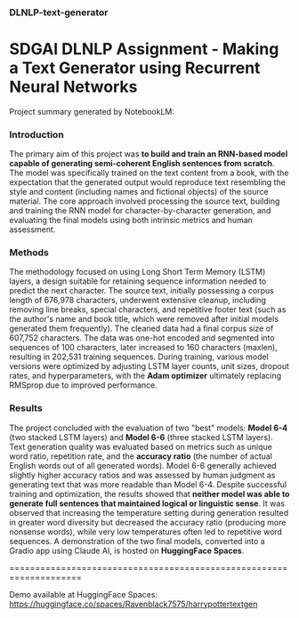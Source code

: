 ### DLNLP-text-generator
# SDGAI DLNLP Assignment - Making a Text Generator using Recurrent Neural Networks


Project summary generated by NotebookLM:

### Introduction

The primary aim of this project was **to build and train an RNN-based model capable of generating semi-coherent English sentences from scratch**. The model was specifically trained on the text content from a book, with the expectation that the generated output would reproduce text resembling the style and content (including names and fictional objects) of the source material. The core approach involved processing the source text, building and training the RNN model for character-by-character generation, and evaluating the final models using both intrinsic metrics and human assessment.

### Methods

The methodology focused on using Long Short Term Memory (LSTM) layers, a design suitable for retaining sequence information needed to predict the next character. The source text, initially possessing a corpus length of 676,978 characters, underwent extensive cleanup, including removing line breaks, special characters, and repetitive footer text (such as the author's name and book title, which were removed after initial models generated them frequently). The cleaned data had a final corpus size of 607,752 characters. The data was one-hot encoded and segmented into sequences of 100 characters, later increased to 160 characters (maxlen), resulting in 202,531 training sequences. During training, various model versions were optimized by adjusting LSTM layer counts, unit sizes, dropout rates, and hyperparameters, with the **Adam optimizer** ultimately replacing RMSprop due to improved performance.

### Results

The project concluded with the evaluation of two "best" models: **Model 6-4** (two stacked LSTM layers) and **Model 6-6** (three stacked LSTM layers). Text generation quality was evaluated based on metrics such as unique word ratio, repetition rate, and the **accuracy ratio** (the number of actual English words out of all generated words). Model 6-6 generally achieved slightly higher accuracy ratios and was assessed by human judgment as generating text that was more readable than Model 6-4. Despite successful training and optimization, the results showed that **neither model was able to generate full sentences that maintained logical or linguistic sense**. It was observed that increasing the temperature setting during generation resulted in greater word diversity but decreased the accuracy ratio (producing more nonsense words), while very low temperatures often led to repetitive word sequences. A demonstration of the two final models, converted into a Gradio app using Claude AI, is hosted on **HuggingFace Spaces**.


====================================================================

Demo available at HuggingFace Spaces: https://huggingface.co/spaces/Ravenblack7575/harrypottertextgen
